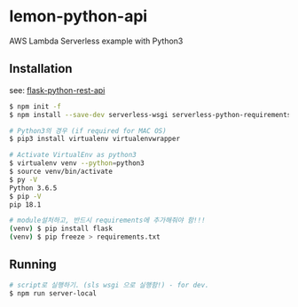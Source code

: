 # lemon-python-api
AWS Lambda Serverless example with Python3



## Installation

see: [flask-python-rest-api](https://serverless.com/blog/flask-python-rest-api-serverless-lambda-dynamodb/)

```bash
$ npm init -f
$ npm install --save-dev serverless-wsgi serverless-python-requirements

# Python3의 경우 (if required for MAC OS)
$ pip3 install virtualenv virtualenvwrapper

# Activate VirtualEnv as python3
$ virtualenv venv --python=python3
$ source venv/bin/activate
$ py -V
Python 3.6.5
$ pip -V
pip 18.1

# module설처하고, 반드시 requirements에 추가해줘야 함!!!
(venv) $ pip install flask
(venv) $ pip freeze > requirements.txt
```

## Running

```bash
# script로 실행하기. (sls wsgi 으로 실행함!) - for dev.
$ npm run server-local
```
